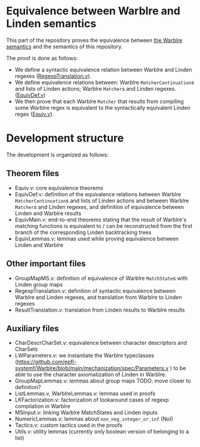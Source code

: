 Equivalence between Warblre and Linden semantics
================================================

This part of the repository proves the equivalence between [the Warblre semantics](https://github.com/epfl-systemf/Warblre) and the semantics of this repository.

The proof is done as follows:
- We define a syntactic equivalence relation between Warblre and Linden regexes ([RegexpTranslation.v](RegexpTranslation.v)).
- We define equivalence relations between: Warblre `MatcherContinuation`s and lists of Linden actions; Warblre `Matcher`s and Linden regexes. ([EquivDef.v](EquivDef.v))
- We then prove that each Warblre `Matcher` that results from compiling some Warblre regex is equivalent to the syntactically equivalent Linden regex ([Equiv.v](Equiv.v)).

# Development structure

The development is organized as follows:

## Theorem files

- Equiv.v: core equivalence theorems
- EquivDef.v: definition of the equivalence relations between Warblre `MatcherContinuation`s and lists of Linden actions and between Warblre `Matcher`s and Linden regexes, and definition of equivalence between Linden and Warblre results
- EquivMain.v: end-to-end theorems stating that the result of Warblre's matching functions is equivalent to / can be reconstructed from the first branch of the corresponding Linden backtracking trees
- EquivLemmas.v: lemmas used while proving equivalence between Linden and Warblre

## Other important files

- GroupMapMS.v: definition of equivalence of Warblre `MatchState`s with Linden group maps
- RegexpTranslation.v: definition of syntactic equivalence between Warblre and Linden regexes, and translation from Warblre to Linden regexes
- ResultTranslation.v: translation from Linden results to Warblre results


## Auxiliary files

- CharDescrCharSet.v: equivalence between character descriptors and CharSets
- LWParameters.v: we instantiate the Warblre typeclasses (https://github.com/epfl-systemf/Warblre/blob/main/mechanization/spec/Parameters.v ) to be able to use the character axiomatization of Linden in Warblre.
- GroupMapLemmas.v: lemmas about group maps TODO: move closer to definition?
- ListLemmas.v, WarblreLemmas.v: lemmas used in proofs
- LKFactorization.v: factorization of lookaround cases of regexp compilation in Warblre
- MSInput.v: linking Warblre MatchStates and Linden inputs
- NumericLemmas.v: lemmas about `non_neg_integer_or_inf` (NoI)
- Tactics.v: custom tactics used in the proofs
- Utils.v: utility lemmas (currently only boolean version of belonging to a list)

